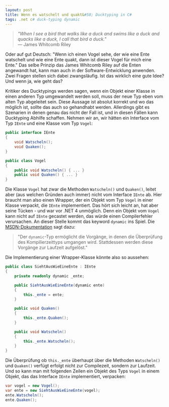 ```yaml
---
layout: post
title: Wenn es watschelt und quakt&#58; Ducktyping in C#
tags: .net c# duck-typing dynamic
---
```


> *"When I see a bird that walks like a duck and swims like a duck and quacks like a duck, I call that bird a duck."*  
> — James Whitcomb Riley

Oder auf gut Deutsch: "Wenn ich einen Vogel sehe, der wie eine Ente watschelt und wie eine Ente quakt, dann ist dieser Vogel für mich eine Ente." Das selbe Prinzip das James Whitcomb Riley auf die Enten angewandt hat, kann man auch in der Software-Entwicklung anwenden. Zwei Fragen stellen sich dabei zwangsläufig. Ist das wirklich eine gute Idee? Und wenn ja, wie geht das?<!--more-->

Kritiker des Ducktypings werden sagen, wenn ein Objekt einer Klasse in einen anderen Typ umgewandelt werden soll, muss der neue Typ eben vom alten Typ abgeleitet sein. Diese Aussage ist absolut korrekt und wo das möglich ist, sollte das auch so gehandhabt werden. Allerdings gibt es Szenarien in denen genau das nicht der Fall ist, und in diesen Fällen kann Ducktyping Abhilfe schaffen. Nehmen wir an, wir hätten ein Interface vom Typ `IEnte` und eine Klasse vom Typ `Vogel`:

````csharp
public interface IEnte 
{
    void Watscheln();
    void Quaken();
}
````
    
````csharp
public class Vogel 
{
    public void Watscheln() { ... }
    public void Quaken() { ... }
}
````
    
Die Klasse `Vogel` hat zwar die Methoden `Watscheln()` und `Quaken()`, leitet aber (aus welchen Gründen auch immer) nicht vom Interface `IEnte` ab. Hier braucht man also einen Wrapper, der ein Objekt vom Typ `Vogel` in einer Klasse verpackt, die `IEnte` implementiert. Das hört sich leicht an, hat aber seine Tücken - und war vor .NET 4 unmöglich. Denn ein Objekt vom `Vogel` kann nicht auf `IEnte` gecastet werden, das würde einen Compilerfehler verursachen. An dieser Stelle kommt das keyword `dynamic` ins Spiel. Die [MSDN-Dokumentation][1] sagt dazu:

> "Der `dynamic`-Typ ermöglicht die Vorgänge, in denen die Überprüfung des Kompilierzeittyps umgangen wird. Stattdessen werden diese Vorgänge zur Laufzeit aufgelöst."

Die Implementierung einer Wrapper-Klasse könnte also so aussehen:

````csharp 
public class SiehtAusWieEineEnte : IEnte
{
    private readonly dynamic _ente;

    public SiehtAusWieEineEnte(dynamic ente)
    {
        this._ente = ente;
    }

    public void Quaken()
    {
        this._ente.Quaken();
    }

    public void Watscheln()
    {
        this._ente.Watscheln();
    }
}
````

Die Überprüfung ob `this._ente` überhaupt über die Methoden `Watscheln()` und `Quaken()` verfügt erfolgt nicht zur Compilezeit, sondern zur Laufzeit. Und so kann man mit folgenden Zeilen ein Objekt des Typs `Vogel` in einem Objekt, das das Interface `IEnte` implementiert, verpacken:

````csharp
var vogel = new Vogel();
var ente = new SiehtAusWieEineEnte(vogel);
ente.Watscheln();
ente.Quaken();
```` 

 [1]: http://msdn.microsoft.com/de-de/library/dd264741.aspx